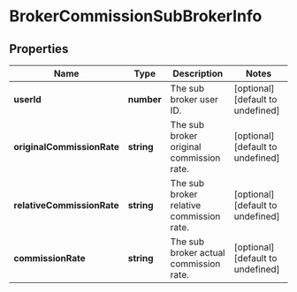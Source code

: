 # BrokerCommissionSubBrokerInfo

## Properties

Name | Type | Description | Notes
------------ | ------------- | ------------- | -------------
**userId** | **number** | The sub broker user ID. | [optional] [default to undefined]
**originalCommissionRate** | **string** | The sub broker original commission rate. | [optional] [default to undefined]
**relativeCommissionRate** | **string** | The sub broker relative commission rate. | [optional] [default to undefined]
**commissionRate** | **string** | The sub broker actual commission rate. | [optional] [default to undefined]

